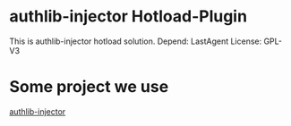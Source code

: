 # authlib-injector Hotload-Plugin
This is authlib-injector hotload solution. 
Depend: LastAgent 
License: GPL-V3

# Some project we use
[authlib-injector](https://github.com/yushijinhun/authlib-injector)
